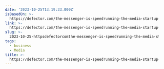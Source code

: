 ```yaml
---
date: '2023-10-25T13:19:33.000Z'
isBasedOn: >-
  https://defector.com/the-messenger-is-speedrunning-the-media-startup-life-cycle
link: >-
  https://defector.com/the-messenger-is-speedrunning-the-media-startup-life-cycle
slug: >-
  2023-10-25-httpsdefectorcomthe-messenger-is-speedrunning-the-media-startup-life-cycle
tags:
  - business
  - Media
title: >-
  https://defector.com/the-messenger-is-speedrunning-the-media-startup-life-cycle
---
```


